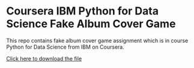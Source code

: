 # Coursera IBM Python for Data Science Fake Album Cover Game
This repo contains fake album cover game assignment which is in course Python for Data Science from IBM on Coursera.


[Click here to download the file](https://www.dropbox.com/s/3iuy8jiiah59mz3/FakeAlbumCoverGame.ipynb?dl=0)